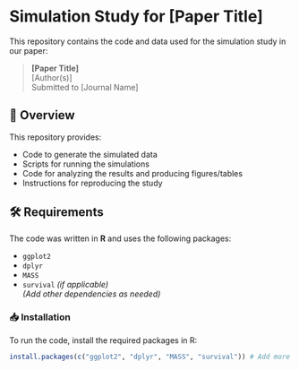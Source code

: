 # Simulation Study for [Paper Title]

This repository contains the code and data used for the simulation study in our paper:

> **[Paper Title]**  
> [Author(s)]  
> Submitted to [Journal Name]

## 📌 Overview
This repository provides:
- Code to generate the simulated data
- Scripts for running the simulations
- Code for analyzing the results and producing figures/tables
- Instructions for reproducing the study

## 🛠️ Requirements
The code was written in **R** and uses the following packages:
- `ggplot2`
- `dplyr`
- `MASS`
- `survival` *(if applicable)*  
*(Add other dependencies as needed)*  

### 📥 Installation
To run the code, install the required packages in R:
```r
install.packages(c("ggplot2", "dplyr", "MASS", "survival")) # Add more if needed
